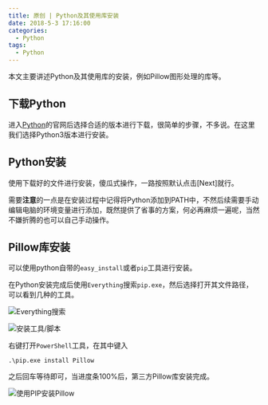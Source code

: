 ```yaml
---
title: 原创 | Python及其使用库安装
date: 2018-5-3 17:16:00
categories:
  - Python
tags:
  - Python
---
```


本文主要讲述Python及其使用库的安装，例如Pillow图形处理的库等。

<!--more-->

## 下载Python

进入[Python](https://www.python.org/)的官网后选择合适的版本进行下载，很简单的步骤，不多说。在这里我们选择Python3版本进行安装。

## Python安装

使用下载好的文件进行安装，傻瓜式操作，一路按照默认点击[Next]就行。

需要**注意**的一点是在安装过程中记得将Python添加到PATH中，不然后续需要手动编辑电脑的环境变量进行添加，既然提供了省事的方案，何必再麻烦一遍呢，当然不嫌折腾的也可以自己手动操作。

## Pillow库安装

可以使用python自带的`easy_install`或者`pip`工具进行安装。

在Python安装完成后使用`Everything`搜索`pip.exe`，然后选择打开其文件路径，可以看到几种的工具。

![Everything搜索](http://o85gvbiad.bkt.clouddn.com/20180503-sw-python-everything-search-pip.png)

![安装工具/脚本](http://o85gvbiad.bkt.clouddn.com/20180503-sw-python-install-script.png)

右键打开`PowerShell`工具，在其中键入

```
.\pip.exe install Pillow
```

之后回车等待即可，当进度条100%后，第三方Pillow库安装完成。

![使用PIP安装Pillow](http://o85gvbiad.bkt.clouddn.com/20180503-sw-python-pip-pillow.png)